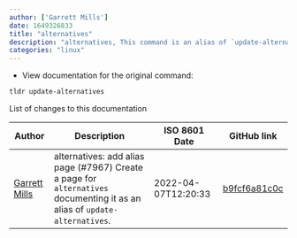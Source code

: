 ```yaml
---
author: ['Garrett Mills']
date: 1649326833
title: "alternatives"
description: "alternatives, This command is an alias of `update-alternatives`."
categories: "linux"
---
```

- View documentation for the original command:

```bash
tldr update-alternatives
```
List of changes to this documentation


Author | Description | ISO 8601 Date | GitHub link
------|-----|-----|-----
[Garrett Mills](mailto:shout@garrettmills.dev) | alternatives: add alias page (#7967) Create a page for `alternatives` documenting it as an alias of `update-alternatives`. | 2022-04-07T12:20:33 | [b9fcf6a81c0c](https://github.com/tldr-pages/tldr/commit/b9fcf6a81c0ce130231682df5b0f1c535b20ca85)

